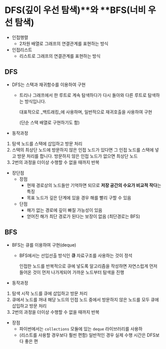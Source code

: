 # DFS(깊이 우선 탐색)**와 **BFS(너비 우선 탐색)

* 인접행렬
  * 2차원 배열로 그래프의 연결관계를 표현하는 방식
* 인접리스트
  * 리스트로 그래프의 연결관계를 표현하는 방식



## DFS

* DFS는 스택과 재귀함수를 이용하여 구현

  * 트리나 그래프에서 한 루트로 계속 탐색하다가 다시 돌아와 다른 루트로 탐색하는 방식입니다.

     대표적으로 _백트래킹_에 사용하며, 일반적으로 재귀호출을 사용하여 구현

    (단순 스택 배열로 구현하기도 함)



* 동작과정

1. 탐색 노드를 스택에 삽입하고 방문 처리
2. 스택의 최상단 노드에 방문하지 않은 인접 노드가 있다면 그 인접 노드를 스택에 넣고 방문 처리를 합니다. 방문하지 않은 인접 노드가 없으면 최상단 노드
3. 2번의 과정을 더이상 수행할 수 없을 때까지 반복



* 장단점
  * 장점
    - 현재 경로상의 노드들만 기억하면 되므로 **저장 공간의 수요가 비교적 작다**는 특징
    - 목표 노드가 깊은 단계에 있을 경우 해를 빨리 구할 수 있음
  * 단점
    - 해가 없는 경로에 깊이 빠질 가능성이 있음
    - 얻어진 해가 최단 경로가 된다는 보장이 없음 (최단경로는 BFS)



## BFS



* BFS는 큐를 이용하여 구현(deque)

  * BFS에서는 선입선출 방식인 **큐** 자료구조를 사용하는 것이 정석

    인접한 노드를 반복적으로 큐에 넣도록 알고리즘을 작성하면 자연스럽게 먼저 들어온 것이 먼저 나가게되어 가까운 노드부터 탐색을 진행



* 동작과정

1. 탐색 시작 노드를 큐에 삽입하고 방문 처리
2. 큐에서 노드를 꺼내 해당 노드의 인접 노드 중에서 방문하지 않은 노드를 모두 큐에 삽입하고 방문 처리
3. 2번의 과정을 더이상 수행할 수 없을 때까지 반복



* 장점
  * 파이썬에서는 `collections` 모듈에 있는 `deque` 라이브러리를 사용하
  *  (리스트를 사용할 경우보다 훨씬 편함) 일반적인 경우 실제 수행 시간은 DFS보다 좋은 편